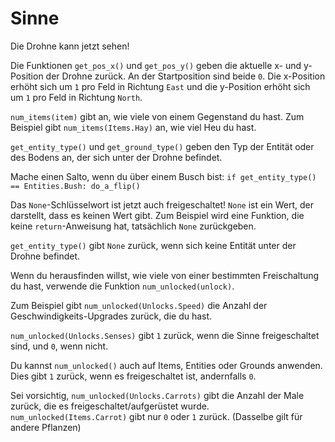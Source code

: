 # Sinne
Die Drohne kann jetzt sehen!

Die Funktionen `get_pos_x()` und `get_pos_y()` geben die aktuelle x- und y-Position der Drohne zurück. An der Startposition sind beide `0`. Die x-Position erhöht sich um `1` pro Feld in Richtung `East` und die y-Position erhöht sich um `1` pro Feld in Richtung `North`.

`num_items(item)` gibt an, wie viele von einem Gegenstand du hast.
Zum Beispiel gibt `num_items(Items.Hay)` an, wie viel Heu du hast.

`get_entity_type()` und `get_ground_type()` geben den Typ der Entität oder des Bodens an, der sich unter der Drohne befindet.

Mache einen Salto, wenn du über einem Busch bist:
`if get_entity_type() == Entities.Bush:
	do_a_flip()`

Das `None`-Schlüsselwort ist jetzt auch freigeschaltet! `None` ist ein Wert, der darstellt, dass es keinen Wert gibt.
Zum Beispiel wird eine Funktion, die keine `return`-Anweisung hat, tatsächlich `None` zurückgeben.

`get_entity_type()` gibt `None` zurück, wenn sich keine Entität unter der Drohne befindet.


Wenn du herausfinden willst, wie viele von einer bestimmten Freischaltung du hast, verwende die Funktion `num_unlocked(unlock)`.

Zum Beispiel gibt `num_unlocked(Unlocks.Speed)` die Anzahl der Geschwindigkeits-Upgrades zurück, die du hast.

`num_unlocked(Unlocks.Senses)` gibt `1` zurück, wenn die Sinne freigeschaltet sind, und `0`, wenn nicht.

Du kannst `num_unlocked()` auch auf Items, Entities oder Grounds anwenden. Dies gibt `1` zurück, wenn es freigeschaltet ist, andernfalls `0`.

Sei vorsichtig, `num_unlocked(Unlocks.Carrots)` gibt die Anzahl der Male zurück, die es freigeschaltet/aufgerüstet wurde.
`num_unlocked(Items.Carrot)` gibt nur `0` oder `1` zurück. (Dasselbe gilt für andere Pflanzen)